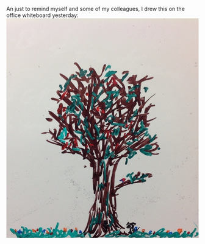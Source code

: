 An just to remind myself and some of my colleagues, I drew this on the office whiteboard yesterday: [![20121220-193947.jpg](/assets/2012/12/20121220-193947.jpg)](/assets/2012/12/20121220-193947.jpg)